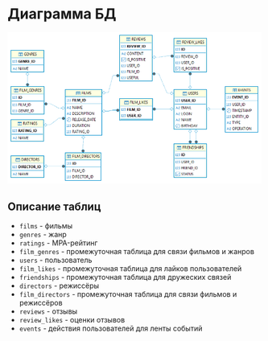 # Диаграмма БД

![ER-diagram](/database-diagram.png)

## Описание таблиц

* `films` - фильмы
* `genres` - жанр
* `ratings` - MPA-рейтинг
* `film_genres` - промежуточная таблица для связи фильмов и жанров
* `users` - пользователь
* `film_likes` - промежуточная таблица для лайков пользователей
* `friendships` - промежуточная таблица для дружеских связей
* `directors` - режиссёры
* `film_directors` - промежуточная таблица для связи фильмов и режиссёров
* `reviews` - отзывы
* `review_likes` - оценки отзывов
* `events` - действия пользователей для ленты событий

